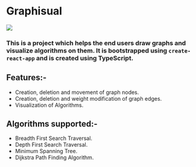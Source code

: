 
# Graphisual
<img src="https://github.com/lapstjup/graphisual/blob/master/src/images/graphisual_github.png">

### This is a project which helps the end users draw graphs and visualize algorithms on them. It is bootstrapped using ```create-react-app``` and is created using TypeScript.

## Features:-
* Creation, deletion and movement of graph nodes.
* Creation, deletion and weight modification of graph edges.
* Visualization of Algorithms.

## Algorithms supported:-
* Breadth First Search Traversal.
* Depth First Search Traversal.
* Minimum Spanning Tree.
* Dijkstra Path Finding Algorithm.
